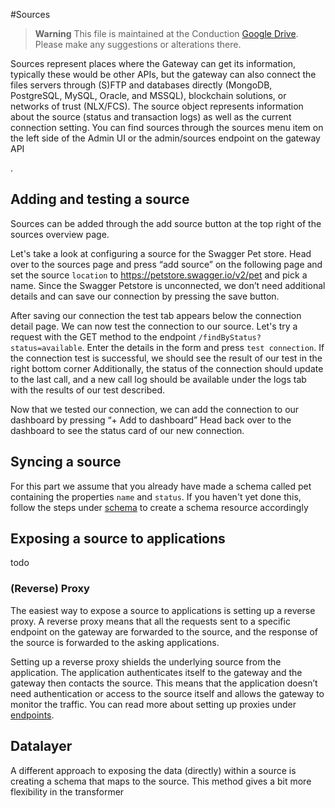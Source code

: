 #Sources

> **Warning**
> This file is maintained at the Conduction [Google Drive](https://docs.google.com/document/d/1htUlWeImLmybSjF9_yqXLoDSMyfmpgbWDnTMcB68hCA/edit). Please make any suggestions or alterations there.


Sources represent places where the Gateway can get its information, typically these would be other APIs, but the gateway can also connect the files servers through (S)FTP and databases directly (MongoDB, PostgreSQL, MySQL, Oracle, and MSSQL), blockchain solutions, or networks of trust (NLX/FCS). The source object represents  information about the source (status and transaction logs) as well as the current connection setting. You can find sources through the sources menu item on the left side of the Admin UI or the admin/sources endpoint on the gateway API


.

## Adding and testing a source
Sources can be added through the add source button at the top right of the sources overview page.

Let's take a look at configuring a source for the Swagger Pet store. Head over to the sources page and press “add source” on the following page and set the source `location` to https://petstore.swagger.io/v2/pet and pick a name. Since the Swagger Petstore is unconnected, we don’t need additional details and can save our connection by pressing  the save button.

After saving our connection the test tab appears below the connection detail page. We can now  test the connection to our source. Let's try a request with the GET method to the endpoint `/findByStatus?status=available`. Enter the details in the form and press `test connection`.  If the connection test is successful, we should see the result of our test in the right bottom corner Additionally, the status of the connection should update to the last call, and a new call log should be available under the logs tab with the results of our test described.

Now that we tested our connection, we can add the connection to our dashboard by pressing “+ Add to dashboard”  Head back over to the dashboard to see the status card of our new connection.

## Syncing a source

For this part we assume that you already have made a schema called pet containing the properties `name` and `status`.  If you haven't yet done this,  follow the steps under [schema]() to create a schema resource accordingly

## Exposing a source to applications

todo

### (Reverse) Proxy

The easiest way to expose a source to applications is setting up a reverse proxy. A reverse proxy means that all the requests sent to a specific endpoint on the gateway are forwarded to the source, and the response of the source is forwarded to the asking applications.

Setting up a reverse proxy shields the underlying source from the application. The application authenticates itself to the gateway and the gateway then contacts the source. This means that the application doesn’t need authentication or access to the source itself and allows the gateway to monitor the traffic. You can read more about setting up proxies under [endpoints](https://common-ground-documentation.readthedocs.io/en/latest/endpoints/).

## Datalayer

A different approach to exposing the data (directly) within a source is creating a schema that maps to the source. This method gives a bit more flexibility in the transformer 

